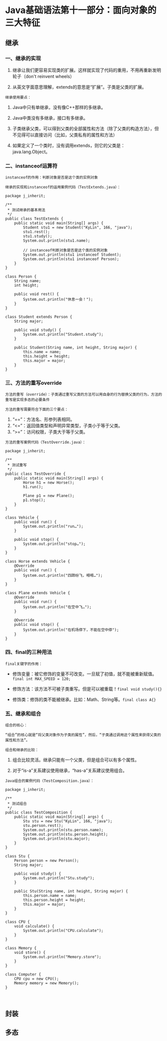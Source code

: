 # Java基础语法第十一部分：面向对象的三大特征

## **继承**

### 一、继承的实现

1. 继承让我们更容易实现类的扩展。这样就实现了代码的重用，不用再重新发明轮子（don't reinvent wheels）

2. 从英文字面意思理解，extends的意思是“扩展”。子类是父类的扩展。

`继承使用要点：`

1. Java中只有单继承，没有像C++那样的多继承。

2. Java中类没有多继承，接口有多继承。

3. 子类继承父类，可以得到父类的全部属性和方法（除了父类的构造方法），但不见得可以直接访问（比如，父类私有的属性和方法）

4. 如果定义了一个类时，没有调用extends，则它的父类是：java.lang.Object。

### 二、instanceof运算符

```
instanceof的作用：判断对象是否是这个类的实例对象
```

`继承的实现和instanceof的运用案例代码（TestExtends.java）：`
```
package j_inherit;

/**
 * 测试继承的基本用法
 */
public class TestExtends {
    public static void main(String[] args) {
        Student stu1 = new Student("KyLin", 166, "java");
        stu1.rest();
        stu1.study();
        System.out.println(stu1.name);

        // instanceof判断对象是否是这个类的实例对象
        System.out.println(stu1 instanceof Student);
        System.out.println(stu1 instanceof Person);
    }
}

class Person {
    String name;
    int height;

    public void rest() {
        System.out.println("休息一会！");
    }
}

class Student extends Person {
    String major;

    public void study() {
        System.out.println("Student.study");
    }

    public Student(String name, int height, String major) {
        this.name = name;
        this.height = height;
        this.major = major;
    }
}
```

### 三、方法的重写override

```
方法的重写（override）：子类通过重写父类的方法可以用自身的行为替换父类的行为，方法的重写是实现多态的必要条件
```

`方法的重写需要符合下面的三个要点：`

1. “==”：方法名、形参列表相同。
2. “<=”：返回值类型和声明异常类型，子类小于等于父类。
3. “>=”：访问权限，子类大于等于父类。

`方法的重写案例代码（TestOverride.java）：`
```
package j_inherit;

/**
 * 测试重写
 */
public class TestOverride {
    public static void main(String[] args) {
        Horse h1 = new Horse();
        h1.run();

        Plane p1 = new Plane();
        p1.stop();
    }
}

class Vehicle {
    public void run() {
        System.out.println("run…");
    }

    public void stop() {
        System.out.println("stop…");
    }
}

class Horse extends Vehicle {
    @Override
    public void run() {
        System.out.println("四蹄纷飞，嘚嘚…");
    }
}

class Plane extends Vehicle {
    @Override
    public void run() {
        System.out.println("在空中飞…");
    }

    @Override
    public void stop() {
        System.out.println("在机场停下，不能在空中停");
    }
}
```

### 四、final的三种用法

`final关键字的作用：`

- 修饰变量：被它修饰的变量不可改变。一旦赋了初值，就不能被重新赋值。`final int MAX_SPEED = 120;`

- 修饰方法：该方法不可被子类重写。但是可以被重载！`final void study(){}`

- 修饰类：修饰的类不能被继承。比如：Math、String等。`final class A{}`

### 五、继承和组合

`组合的核心：`
```
“组合”的核心就是“将父类对象作为子类的属性”，然后，“子类通过调用这个属性来获得父类的属性和方法”。
```

`组合和继承的比较：`
1. 组合比较灵活。继承只能有一个父类，但是组合可以有多个属性。

2. 对于“is-a”关系建议使用继承，“has-a”关系建议使用组合。

`Java组合的案例代码（TestComposition.java）：`
```
package j_inherit;

/**
 * 测试组合
 */
public class TestComposition {
    public static void main(String[] args) {
        Stu stu = new Stu("KyLin", 166, "java");
        stu.person.rest();
        System.out.println(stu.person.name);
        System.out.println(stu.person.height);
        System.out.println(stu.major);
    }
}

class Stu {
    Person person = new Person();
    String major;

    public void study() {
        System.out.println("Stu.study");
    }

    public Stu(String name, int height, String major) {
        this.person.name = name;
        this.person.height = height;
        this.major = major;
    }
}

class CPU {
    void calculate() {
        System.out.println("CPU.calculate");
    }
}

class Memory {
    void store() {
        System.out.println("Memory.store");
    }
}

class Computer {
    CPU cpu = new CPU();
    Memory memory = new Memory();
}
```

<br>

## **封装**

## **多态**